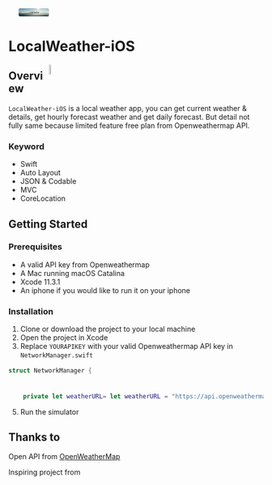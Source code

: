 <div align="center" style="width: 100px; height 60px;"><img src="https://github.com/Aviad94/LocalWeather-iOS/blob/master/Screenshot/localWeather's%20ss.png" width="60%" height="60%" ></div>


# LocalWeather-iOS

<div style="width: 100px; height 60px;"><img src="https://im.ezgif.com/tmp/ezgif-1-949cbcda7dbf.gif" width="20%" height="20%" align="right"></div>



## Overview

`LocalWeather-iOS` is a local weather app, you can get current weather & details, get hourly forecast weather and get daily forecast. But detail not fully same because limited feature free plan from Openweathermap API.

### Keyword
- Swift
- Auto Layout
- JSON & Codable
- MVC
- CoreLocation


## Getting Started

### Prerequisites

- A valid API key from Openweathermap
- A Mac running macOS Catalina 
- Xcode 11.3.1
- An iphone if you would like to run it on your iphone

### Installation

1. Clone or download the project to your local machine
2. Open the project in Xcode
3. Replace `YOURAPIKEY` with your valid Openweathermap API key in `NetworkManager.swift`

```swift
struct NetworkManager {

    
    private let weatherURL= let weatherURL = "https://api.openweathermap.org/data/2.5/forecast?appid="YOURAPIKEY"&units=metric" 
```



5. Run the simulator

## Thanks to

Open API from [OpenWeatherMap](https://openweathermap.org/api)

Inspiring project from 
